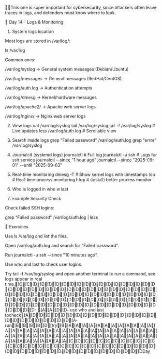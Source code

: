 This one is super important for cybersecurity, since attackers often leave traces in logs, and defenders must know where to look.

📘 Day 14 – Logs & Monitoring
1. System logs location

Most logs are stored in /var/log/:

ls /var/log


Common ones:

/var/log/syslog → General system messages (Debian/Ubuntu)

/var/log/messages → General messages (RedHat/CentOS)

/var/log/auth.log → Authentication attempts

/var/log/dmesg → Kernel/hardware messages

/var/log/apache2/ → Apache web server logs

/var/log/nginx/ → Nginx web server logs

2. View logs
cat /var/log/syslog
tail /var/log/syslog
tail -f /var/log/syslog    # Live updates
less /var/log/auth.log     # Scrollable view

3. Search inside logs
grep "Failed password" /var/log/auth.log
grep "error" /var/log/syslog

4. Journalctl (systemd logs)
journalctl                # Full log
journalctl -u ssh         # Logs for ssh service
journalctl --since "1 hour ago"
journalctl --since "2025-09-01" --until "2025-09-03"

5. Real-time monitoring
dmesg -T                  # Show kernel logs with timestamps
top                       # Real-time process monitoring
htop                      # (install) better process monitor

6. Who is logged in
who
w
last

7. Example Security Check

Check failed SSH logins:

grep "Failed password" /var/log/auth.log | less

📌 Exercises

Use ls /var/log and list the files.

Open /var/log/auth.log and search for "Failed password".

Run journalctl -u ssh --since "10 minutes ago".

Use who and last to check user logins.

Try tail -f /var/log/syslog and open another terminal to run a command, see logs appear in real time.[C[C[D[D[D[D[D[D[D[D[D[D[D[D[D[D[D[D[D[D[D[D[D[D[D[D[D[D[D[D[D[D[D[D[D[D[D[D[D[D[D[D[D[D[D[D[D[D[D[D[D[D[D[D[D[D[D[D[D[D[D[D[D[D[D[D[D[D[D[D[D[D[D[D[D[D[D[D[D[D[D[D[D[D[D[D[D[D[D[D[D[D[D[D[D[D[D[D[D[D[D[D[D[D[D- [A[A[D[D- use who and last tocheck[A[D[D[D[D[D[D[D[D[D[D[D[D[D[D[D[D[D[D[D[D[D[D[D[D[D[D[A-run[B[B[B[B[D[try[B[A[A[A[A[A[A[A[A[A[A[A[A[A[A[A[A[A[A[A[A[A[A[A[A[A[A[A[A[A[A[A[A[A[A[A[A[A[A[A[A[A[A[A[A[A[A[A[A[A[A[A[A[A[A[A[A[A[A[A[A[A[A[A[C[C[C[C[C[C[C[C[C[C[C[C[C[C[C[C[C[C[C[C[C[C[C[C[C[C[C[D[D[D[D[D[D[D[D[D[D[D[D[D[D[D[D[D[D[D[D[D[D[D[DDay
